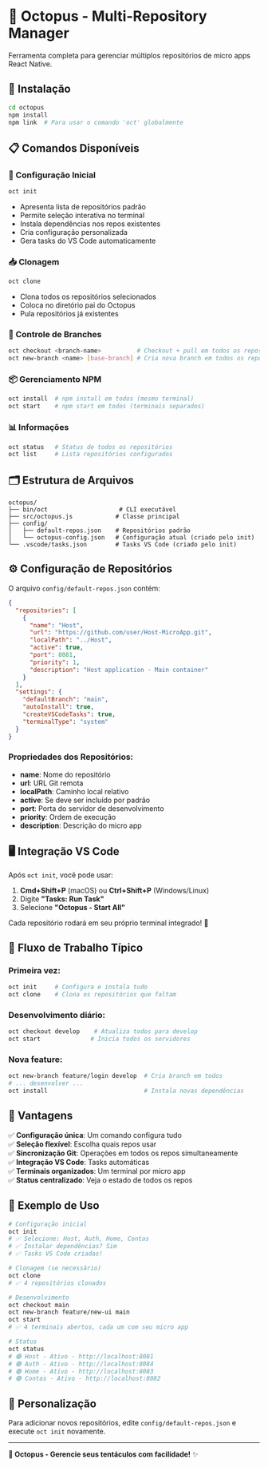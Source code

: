 # 🐙 Octopus - Multi-Repository Manager

Ferramenta completa para gerenciar múltiplos repositórios de micro apps React Native.

## 🚀 Instalação

```bash
cd octopus
npm install
npm link  # Para usar o comando 'oct' globalmente
```

## 📋 Comandos Disponíveis

### 🔧 Configuração Inicial
```bash
oct init
```
- Apresenta lista de repositórios padrão
- Permite seleção interativa no terminal
- Instala dependências nos repos existentes
- Cria configuração personalizada
- Gera tasks do VS Code automaticamente

### 📥 Clonagem
```bash
oct clone
```
- Clona todos os repositórios selecionados
- Coloca no diretório pai do Octopus
- Pula repositórios já existentes

### 🌿 Controle de Branches
```bash
oct checkout <branch-name>          # Checkout + pull em todos os repos
oct new-branch <name> [base-branch] # Cria nova branch em todos os repos
```

### 📦 Gerenciamento NPM
```bash
oct install  # npm install em todos (mesmo terminal)
oct start    # npm start em todos (terminais separados)
```

### 📊 Informações
```bash
oct status   # Status de todos os repositórios
oct list     # Lista repositórios configurados
```

## 🗂️ Estrutura de Arquivos

```
octopus/
├── bin/oct                    # CLI executável
├── src/octopus.js            # Classe principal
├── config/
│   ├── default-repos.json    # Repositórios padrão
│   └── octopus-config.json   # Configuração atual (criado pelo init)
└── .vscode/tasks.json        # Tasks VS Code (criado pelo init)
```

## ⚙️ Configuração de Repositórios

O arquivo `config/default-repos.json` contém:

```json
{
  "repositories": [
    {
      "name": "Host",
      "url": "https://github.com/user/Host-MicroApp.git",
      "localPath": "../Host",
      "active": true,
      "port": 8081,
      "priority": 1,
      "description": "Host application - Main container"
    }
  ],
  "settings": {
    "defaultBranch": "main",
    "autoInstall": true,
    "createVSCodeTasks": true,
    "terminalType": "system"
  }
}
```

### Propriedades dos Repositórios:
- **name**: Nome do repositório
- **url**: URL Git remota
- **localPath**: Caminho local relativo
- **active**: Se deve ser incluído por padrão
- **port**: Porta do servidor de desenvolvimento
- **priority**: Ordem de execução
- **description**: Descrição do micro app

## 🖥️ Integração VS Code

Após `oct init`, você pode usar:

1. **Cmd+Shift+P** (macOS) ou **Ctrl+Shift+P** (Windows/Linux)
2. Digite **"Tasks: Run Task"**
3. Selecione **"Octopus - Start All"**

Cada repositório rodará em seu próprio terminal integrado! 🚀

## 🔄 Fluxo de Trabalho Típico

### Primeira vez:
```bash
oct init     # Configura e instala tudo
oct clone    # Clona os repositórios que faltam
```

### Desenvolvimento diário:
```bash
oct checkout develop    # Atualiza todos para develop
oct start              # Inicia todos os servidores
```

### Nova feature:
```bash
oct new-branch feature/login develop  # Cria branch em todos
# ... desenvolver ...
oct install                           # Instala novas dependências
```

## 🎯 Vantagens

✅ **Configuração única**: Um comando configura tudo  
✅ **Seleção flexível**: Escolha quais repos usar  
✅ **Sincronização Git**: Operações em todos os repos simultaneamente  
✅ **Integração VS Code**: Tasks automáticas  
✅ **Terminais organizados**: Um terminal por micro app  
✅ **Status centralizado**: Veja o estado de todos os repos  

## 📝 Exemplo de Uso

```bash
# Configuração inicial
oct init
# ✅ Selecione: Host, Auth, Home, Contas
# ✅ Instalar dependências? Sim
# ✅ Tasks VS Code criadas!

# Clonagem (se necessário)
oct clone
# ✅ 4 repositórios clonados

# Desenvolvimento
oct checkout main
oct new-branch feature/new-ui main
oct start
# ✅ 4 terminais abertos, cada um com seu micro app

# Status
oct status
# 🟢 Host - Ativo - http://localhost:8081
# 🟢 Auth - Ativo - http://localhost:8084
# 🟢 Home - Ativo - http://localhost:8083
# 🟢 Contas - Ativo - http://localhost:8082
```

## 🔧 Personalização

Para adicionar novos repositórios, edite `config/default-repos.json` e execute `oct init` novamente.

---

**🐙 Octopus - Gerencie seus tentáculos com facilidade!** ✨
